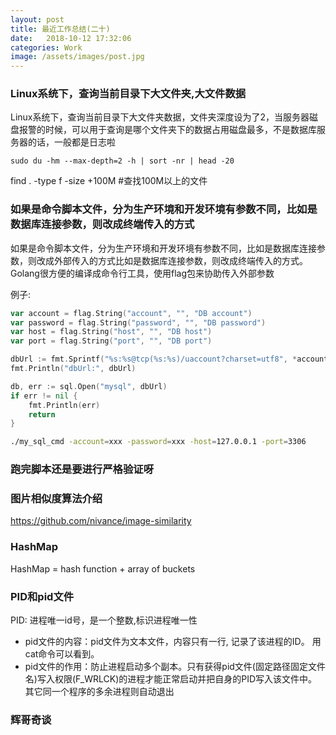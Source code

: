 ```yaml
---
layout: post
title: 最近工作总结(二十)
date:   2018-10-12 17:32:06
categories: Work
image: /assets/images/post.jpg
---
```



### Linux系统下，查询当前目录下大文件夹,大文件数据

Linux系统下，查询当前目录下大文件夹数据，文件夹深度设为了2，当服务器磁盘报警的时候，可以用于查询是哪个文件夹下的数据占用磁盘最多，不是数据库服务器的话，一般都是日志啦

`sudo du -hm --max-depth=2 -h | sort -nr | head -20`

find . -type f -size +100M #查找100M以上的文件

### 如果是命令脚本文件，分为生产环境和开发环境有参数不同，比如是数据库连接参数，则改成终端传入的方式

如果是命令脚本文件，分为生产环境和开发环境有参数不同，比如是数据库连接参数，则改成外部传入的方式比如是数据库连接参数，则改成终端传入的方式。Golang很方便的编译成命令行工具，使用flag包来协助传入外部参数

例子:

```go
var account = flag.String("account", "", "DB account")
var password = flag.String("password", "", "DB password")
var host = flag.String("host", "", "DB host")
var port = flag.String("port", "", "DB port")

dbUrl := fmt.Sprintf("%s:%s@tcp(%s:%s)/uaccount?charset=utf8", *account, *password, *host, *port)
fmt.Println("dbUrl:", dbUrl)

db, err := sql.Open("mysql", dbUrl)
if err != nil {
	fmt.Println(err)
	return
}
```

```sh
./my_sql_cmd -account=xxx -password=xxx -host=127.0.0.1 -port=3306
```

### 跑完脚本还是要进行严格验证呀

### 图片相似度算法介绍

https://github.com/nivance/image-similarity

### HashMap

HashMap = hash function + array of buckets

### PID和pid文件

PID: 进程唯一id号，是一个整数,标识进程唯一性

- pid文件的内容：pid文件为文本文件，内容只有一行, 记录了该进程的ID。
用cat命令可以看到。
- pid文件的作用：防止进程启动多个副本。只有获得pid文件(固定路径固定文件名)写入权限(F_WRLCK)的进程才能正常启动并把自身的PID写入该文件中。其它同一个程序的多余进程则自动退出

### 辉哥奇谈
